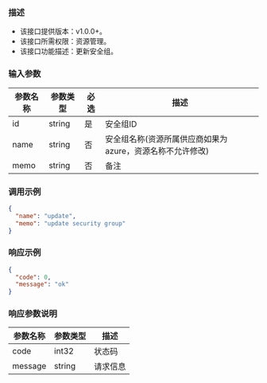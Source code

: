 ### 描述

- 该接口提供版本：v1.0.0+。
- 该接口所需权限：资源管理。
- 该接口功能描述：更新安全组。

### 输入参数

| 参数名称 | 参数类型   | 必选  | 描述                               |
|------|--------|-----|----------------------------------|
| id   | string | 是   | 安全组ID                            |
| name | string | 否   | 安全组名称(资源所属供应商如果为azure，资源名称不允许修改) |
| memo | string | 否   | 备注                               |

### 调用示例

```json
{
  "name": "update",
  "memo": "update security group"
}
```

### 响应示例

```json
{
  "code": 0,
  "message": "ok"
}
```

### 响应参数说明

| 参数名称    | 参数类型   | 描述   |
|---------|--------|------|
| code    | int32  | 状态码  |
| message | string | 请求信息 |
